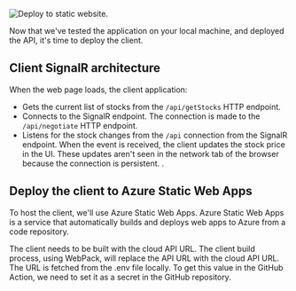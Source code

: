 ![Deploy to static website.](../media/serverless-app-static-concept.png)

Now that we've tested the application on your local machine, and deployed the API, it's time to deploy the client. 

## Client SignalR architecture 

When the web page loads, the client application:

* Gets the current list of stocks from the `/api/getStocks` HTTP endpoint. 
* Connects to the SignalR endpoint. The connection is made to the `/api/negotiate` HTTP endpoint. 
* Listens for the stock changes from the `/api` connection from the SignalR endpoint. When the event is received, the client updates the stock price in the UI. These updates aren't seen in the network tab of the browser because the connection is persistent. .


## Deploy the client to Azure Static Web Apps

To host the client, we'll use Azure Static Web Apps. Azure Static Web Apps is a service that automatically builds and deploys web apps to Azure from a code repository.

The client needs to be built with the cloud API URL. The client build process, using WebPack, will replace the API URL with the cloud API URL. The URL is fetched from the .env file locally. To get this value in the GitHub Action, we need to set it as a secret in the GitHub repository.

